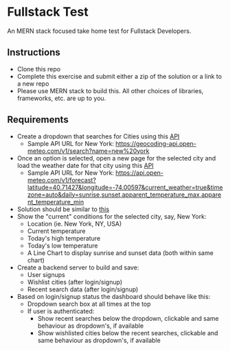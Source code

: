 # Fullstack Test
An MERN stack focused take home test for Fullstack Developers.

## Instructions
+ Clone this repo
+ Complete this exercise and submit either a zip of the solution or a link to a new repo
+ Please use MERN stack to build this. All other choices of libraries, frameworks, etc. are up to you.

## Requirements
+ Create a dropdown that searches for Cities using this [API](https://open-meteo.com/en/docs/geocoding-api)
  + Sample API URL for New York: https://geocoding-api.open-meteo.com/v1/search?name=new%20york
+ Once an option is selected, open a new page for the selected city and load the weather date for that city using this [API](https://open-meteo.com/en/docs)
  + Sample API URL for New York: https://api.open-meteo.com/v1/forecast?latitude=40.71427&longitude=-74.00597&current_weather=true&timezone=auto&daily=sunrise,sunset,apparent_temperature_max,apparent_temperature_min
+ Solution should be similar to [this](https://weather.com/en-IN/weather/today/l/96f2f84af9a5f5d452eb0574d4e4d8a840c71b05e22264ebdc0056433a642c84)
+ Show the "current" conditions for the selected city, say, New York:
  + Location (ie. New York, NY, USA)
  + Current temperature
  + Today's high temperature
  + Today's low temperature
  + A Line Chart to display sunrise and sunset data (both within same chart)
+ Create a backend server to build and save:
  + User signups
  + Wishlist cities (after login/signup)
  + Recent search data (after login/signup)
+ Based on login/signup status the dashboard should behave like this:
  + Dropdown search box at all times at the top
  + If user is authenticated:
    + Show recent searches below the dropdown, clickable and same behaviour as dropdown's, if available
    + Show wishlisted cities below the recent searches, clickable and same behaviour as dropdown's, if available
